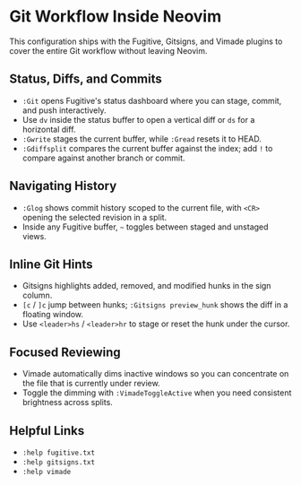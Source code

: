 # Git Workflow Inside Neovim

This configuration ships with the Fugitive, Gitsigns, and Vimade plugins to cover the entire Git workflow without leaving Neovim.

## Status, Diffs, and Commits
- `:Git` opens Fugitive's status dashboard where you can stage, commit, and push interactively.
- Use `dv` inside the status buffer to open a vertical diff or `ds` for a horizontal diff.
- `:Gwrite` stages the current buffer, while `:Gread` resets it to HEAD.
- `:Gdiffsplit` compares the current buffer against the index; add `!` to compare against another branch or commit.

## Navigating History
- `:Glog` shows commit history scoped to the current file, with `<CR>` opening the selected revision in a split.
- Inside any Fugitive buffer, `~` toggles between staged and unstaged views.

## Inline Git Hints
- Gitsigns highlights added, removed, and modified hunks in the sign column.
- `[c` / `]c` jump between hunks; `:Gitsigns preview_hunk` shows the diff in a floating window.
- Use `<leader>hs` / `<leader>hr` to stage or reset the hunk under the cursor.

## Focused Reviewing
- Vimade automatically dims inactive windows so you can concentrate on the file that is currently under review.
- Toggle the dimming with `:VimadeToggleActive` when you need consistent brightness across splits.

## Helpful Links
- `:help fugitive.txt`
- `:help gitsigns.txt`
- `:help vimade`
